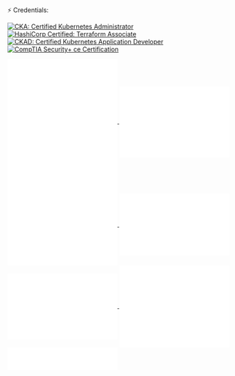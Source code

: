 
<!--
**scaneer/scaneer** is a ✨ _special_ ✨ repository because its `README.md` (this file) appears on your GitHub profile.

Here are some ideas to get you started:

- 🔭 I’m currently working on ...
- 🌱 I’m currently learning ...
- 👯 I’m looking to collaborate on ...
- 🤔 I’m looking for help with ...
- 💬 Ask me about ...
- 📫 How to reach me: ...
- ⚡ Fun fact: ...
-->

:zap: Credentials:
<!--START_SECTION:badges-->
[![CKA: Certified Kubernetes Administrator](https://images.credly.com/size/110x110/images/8b8ed108-e77d-4396-ac59-2504583b9d54/cka_from_cncfsite__281_29.png)](http://www.credly.com/badges/9f7fb1b8-4cd1-47ff-9b00-d90ed922965b "CKA: Certified Kubernetes Administrator")
[![HashiCorp Certified: Terraform Associate](https://images.credly.com/size/110x110/images/99289602-861e-4929-8277-773e63a2fa6f/image.png)](http://www.credly.com/badges/1daa4ff0-1362-4a1a-babd-60fbeca81c6f "HashiCorp Certified: Terraform Associate")
[![CKAD: Certified Kubernetes Application Developer](https://images.credly.com/size/110x110/images/f88d800c-5261-45c6-9515-0458e31c3e16/ckad_from_cncfsite.png)](http://www.credly.com/badges/c0d71107-a7e3-4b4a-8bb0-043fcfb0e5c3 "CKAD: Certified Kubernetes Application Developer")
[![CompTIA Security+ ce Certification](https://images.credly.com/size/110x110/images/74790a75-8451-400a-8536-92d792c5184a/CompTIA_Security_2Bce.png)](http://www.credly.com/badges/1cb9ee0d-f4d2-4286-bdf6-cc54288a9934 "CompTIA Security+ ce Certification")
<!--END_SECTION:badges-->

<a href="https://github.com/scaneer">
    <img align="center" width="49%" src="./languages.svg" />
</a>
<a href="https://github.com/scaneer">
  <img align="center" width="49%" src="./metrics.plugin.isocalendar.fullyear.svg" />
</a>
<br/>


<a href="https://github.com/scaneer">
  <img align="center" width="49%" src="./metrics.plugin.habits.charts.svg" />
</a>
<a href="https://github.com/scaneer">
  <img align="center" width="49%" src="./metrics.plugin.stars.svg" />
</a>
<a href="https://github.com/scaneer">
  <img align="center" width="49%" src="./metrics.plugin.notable.indepth.svg" />
</a>
<a href="https://github.com/scaneer">
  <img align="center" width="49%" src="./metrics.plugin.activity.svg" />
</a>
<a href="https://github.com/scaneer">
  <img align="center" width="49%" src="./metrics.plugin.achievements.svg" />
</a>
